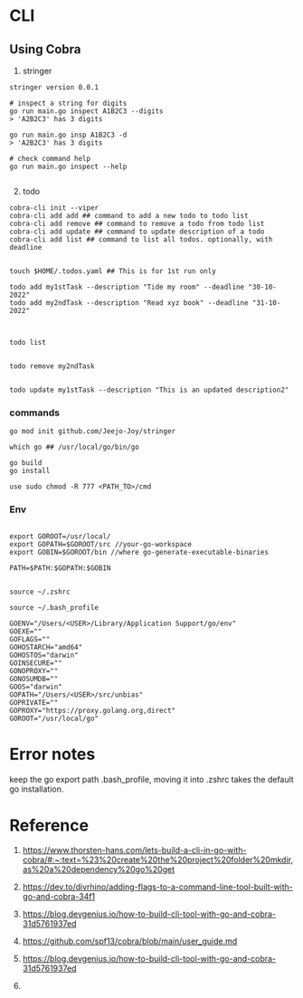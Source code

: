 # CLI

## Using Cobra
1. stringer

```
stringer version 0.0.1

# inspect a string for digits
go run main.go inspect A1B2C3 --digits
> 'A2B2C3' has 3 digits

go run main.go insp A1B2C3 -d
> 'A2B2C3' has 3 digits

# check command help
go run main.go inspect --help


```


2. todo

```
cobra-cli init --viper
cobra-cli add add ## command to add a new todo to todo list
cobra-cli add remove ## command to remove a todo from todo list
cobra-cli add update ## command to update description of a todo
cobra-cli add list ## command to list all todos. optionally, with deadline


touch $HOME/.todos.yaml ## This is for 1st run only

todo add my1stTask --description "Tide my room" --deadline "30-10-2022"
todo add my2ndTask --description "Read xyz book" --deadline "31-10-2022"



todo list


todo remove my2ndTask


todo update my1stTask --description "This is an updated description2"

```

### commands

```
go mod init github.com/Jeejo-Joy/stringer

which go ## /usr/local/go/bin/go

go build
go install

use sudo chmod -R 777 <PATH_TO>/cmd

```

### Env

```

export GOROOT=/usr/local/
export GOPATH=$GOROOT/src //your-go-workspace
export GOBIN=$GOROOT/bin //where go-generate-executable-binaries

PATH=$PATH:$GOPATH:$GOBIN


source ~/.zshrc

source ~/.bash_profile

```
```
GOENV="/Users/<USER>/Library/Application Support/go/env"
GOEXE=""
GOFLAGS=""
GOHOSTARCH="amd64"
GOHOSTOS="darwin"
GOINSECURE=""
GONOPROXY=""
GONOSUMDB=""
GOOS="darwin"
GOPATH="/Users/<USER>/src/unbias"
GOPRIVATE=""
GOPROXY="https://proxy.golang.org,direct"
GOROOT="/usr/local/go"
```


# Error notes

keep the go export path .bash_profile,
moving it into .zshrc takes the default go installation.


# Reference
1. https://www.thorsten-hans.com/lets-build-a-cli-in-go-with-cobra/#:~:text=%23%20create%20the%20project%20folder%20mkdir,as%20a%20dependency%20go%20get

2. https://dev.to/divrhino/adding-flags-to-a-command-line-tool-built-with-go-and-cobra-34f1

3. https://blog.devgenius.io/how-to-build-cli-tool-with-go-and-cobra-31d5761937ed

4. https://github.com/spf13/cobra/blob/main/user_guide.md

5. https://blog.devgenius.io/how-to-build-cli-tool-with-go-and-cobra-31d5761937ed

6.

